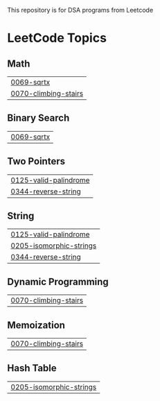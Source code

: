 This repository is for DSA programs from Leetcode

<!---LeetCode Topics Start-->
# LeetCode Topics
## Math
|  |
| ------- |
| [0069-sqrtx](https://github.com/leon-9491/DSA-problems/tree/master/0069-sqrtx) |
| [0070-climbing-stairs](https://github.com/leon-9491/DSA-problems/tree/master/0070-climbing-stairs) |
## Binary Search
|  |
| ------- |
| [0069-sqrtx](https://github.com/leon-9491/DSA-problems/tree/master/0069-sqrtx) |
## Two Pointers
|  |
| ------- |
| [0125-valid-palindrome](https://github.com/leon-9491/DSA-problems/tree/master/0125-valid-palindrome) |
| [0344-reverse-string](https://github.com/leon-9491/DSA-problems/tree/master/0344-reverse-string) |
## String
|  |
| ------- |
| [0125-valid-palindrome](https://github.com/leon-9491/DSA-problems/tree/master/0125-valid-palindrome) |
| [0205-isomorphic-strings](https://github.com/leon-9491/DSA-problems/tree/master/0205-isomorphic-strings) |
| [0344-reverse-string](https://github.com/leon-9491/DSA-problems/tree/master/0344-reverse-string) |
## Dynamic Programming
|  |
| ------- |
| [0070-climbing-stairs](https://github.com/leon-9491/DSA-problems/tree/master/0070-climbing-stairs) |
## Memoization
|  |
| ------- |
| [0070-climbing-stairs](https://github.com/leon-9491/DSA-problems/tree/master/0070-climbing-stairs) |
## Hash Table
|  |
| ------- |
| [0205-isomorphic-strings](https://github.com/leon-9491/DSA-problems/tree/master/0205-isomorphic-strings) |
<!---LeetCode Topics End-->